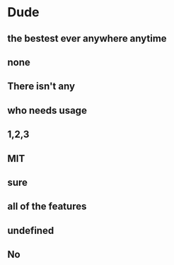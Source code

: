 # Dude

  ## the bestest ever anywhere anytime

  ## none

  ## There isn't any

  ## who needs usage

  ## 1,2,3

  ## MIT

  ## sure

  ## all of the features

  ## undefined

  ## No
